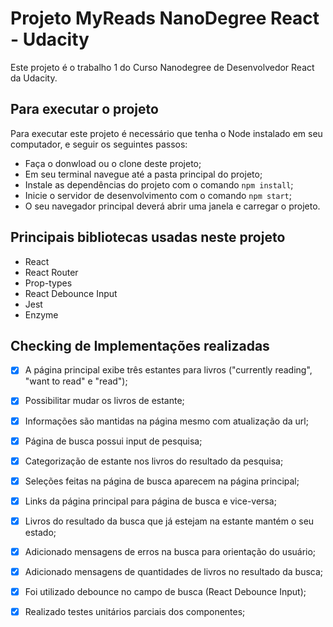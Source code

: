 # Projeto MyReads NanoDegree React - Udacity

Este projeto é o trabalho 1 do Curso Nanodegree de Desenvolvedor React da Udacity.

## Para executar o projeto

Para executar este projeto é necessário que tenha o Node instalado em seu computador, e seguir os seguintes passos:

* Faça o donwload ou o clone deste projeto;
* Em seu terminal navegue até a pasta principal do projeto;
* Instale as dependências do projeto com o comando `npm install`;
* Inicie o servidor de desenvolvimento com o comando `npm start`;
* O seu navegador principal deverá abrir uma janela e carregar o projeto.

## Principais bibliotecas usadas neste projeto

* React
* React Router
* Prop-types
* React Debounce Input
* Jest
* Enzyme

## Checking de Implementações realizadas

- [x] A página principal exibe três estantes para livros ("currently reading", "want to read" e "read");
- [x] Possibilitar mudar os livros de estante;
- [x] Informações são mantidas na página mesmo com atualização da url;
- [x] Página de busca possui input de pesquisa;
- [x] Categorização de estante nos livros do resultado da pesquisa;
- [x] Seleções feitas na página de busca aparecem na página principal;
- [x] Links da página principal para página de busca e vice-versa;
- [x] Livros do resultado da busca que já estejam na estante mantém o seu estado;
- [x] Adicionado mensagens de erros na busca para orientação do usuário;
- [x] Adicionado mensagens de quantidades de livros no resultado da busca;
- [x] Foi utilizado debounce no campo de busca (React Debounce Input);
- [x] Realizado testes unitários parciais dos componentes;

